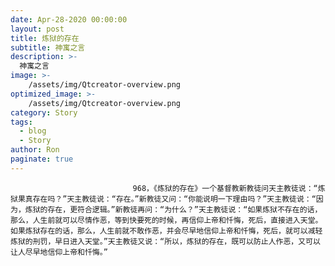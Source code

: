 ```yaml
---
date: Apr-28-2020 00:00:00
layout: post
title: 炼狱的存在
subtitle: 神寓之言
description: >-
  神寓之言
image: >-
    /assets/img/Qtcreator-overview.png
optimized_image: >-
    /assets/img/Qtcreator-overview.png
category: Story
tags:
  - blog
  - Story
author: Ron
paginate: true
---
```


							　　968，《炼狱的存在》一个基督教新教徒问天主教徒说：“炼狱果真存在吗？”天主教徒说：“存在。”新教徒又问：“你能说明一下理由吗？”天主教徒说：“因为，炼狱的存在，更符合逻辑。”新教徒再问：“为什么？”天主教徒说：“如果炼狱不存在的话，那么，人生前就可以尽情作恶，等到快要死的时候，再信仰上帝和忏悔，死后，直接进入天堂。如果炼狱存在的话，那么，人生前就不敢作恶，并会尽早地信仰上帝和忏悔，死后，就可以减轻炼狱的刑罚，早日进入天堂。”天主教徒又说：“所以，炼狱的存在，既可以防止人作恶，又可以让人尽早地信仰上帝和忏悔。”
							
							
						